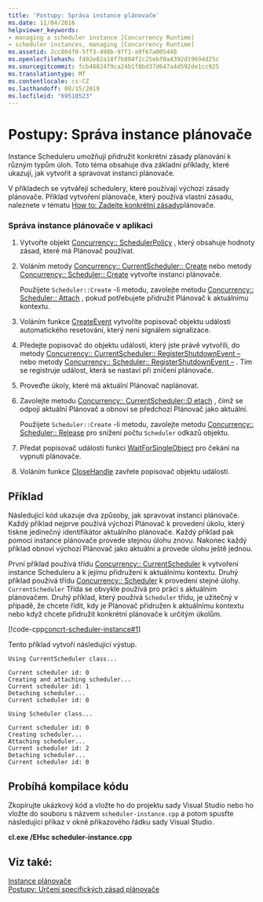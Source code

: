 ```yaml
---
title: 'Postupy: Správa instance plánovače'
ms.date: 11/04/2016
helpviewer_keywords:
- managing a scheduler instance [Concurrency Runtime]
- scheduler instances, managing [Concurrency Runtime]
ms.assetid: 2cc804f0-5ff3-498b-97f1-a9f67a005448
ms.openlocfilehash: f402e82a18f7b804f2c25ebf0a4392d19694d25c
ms.sourcegitcommit: fcb48824f9ca24b1f8bd37d647a4d592de1cc925
ms.translationtype: MT
ms.contentlocale: cs-CZ
ms.lasthandoff: 08/15/2019
ms.locfileid: "69510523"
---
```

# <a name="how-to-manage-a-scheduler-instance"></a>Postupy: Správa instance plánovače

Instance Scheduleru umožňují přidružit konkrétní zásady plánování k různým typům úloh. Toto téma obsahuje dva základní příklady, které ukazují, jak vytvořit a spravovat instanci plánovače.

V příkladech se vytvářejí schedulery, které používají výchozí zásady plánovače. Příklad vytvoření plánovače, který používá vlastní zásadu, naleznete v tématu [How to: Zadejte konkrétní zásady](../../parallel/concrt/how-to-specify-specific-scheduler-policies.md)plánovače.

### <a name="to-manage-a-scheduler-instance-in-your-application"></a>Správa instance plánovače v aplikaci

1. Vytvořte objekt [Concurrency:: SchedulerPolicy](../../parallel/concrt/reference/schedulerpolicy-class.md) , který obsahuje hodnoty zásad, které má Plánovač používat.

1. Voláním metody [Concurrency:: CurrentScheduler:: Create](reference/currentscheduler-class.md#create) nebo metody [Concurrency:: Scheduler:: Create](reference/scheduler-class.md#create) vytvořte instanci plánovače.

   Použijete `Scheduler::Create` -li metodu, zavolejte metodu [Concurrency:: Scheduler:: Attach](reference/scheduler-class.md#attach) , pokud potřebujete přidružit Plánovač k aktuálnímu kontextu.

1. Voláním funkce [CreateEvent](/windows/win32/api/synchapi/nf-synchapi-createeventw) vytvoříte popisovač objektu události automatického resetování, který není signálem signalizace.

1. Předejte popisovač do objektu události, který jste právě vytvořili, do metody [Concurrency:: CurrentScheduler:: RegisterShutdownEvent –](reference/currentscheduler-class.md#registershutdownevent) nebo metody [Concurrency:: Scheduler:: RegisterShutdownEvent –](reference/scheduler-class.md#registershutdownevent) . Tím se registruje událost, která se nastaví při zničení plánovače.

1. Proveďte úkoly, které má aktuální Plánovač naplánovat.

1. Zavolejte metodu [Concurrency:: CurrentScheduler::D etach](reference/currentscheduler-class.md#detach) , čímž se odpojí aktuální Plánovač a obnoví se předchozí Plánovač jako aktuální.

   Použijete `Scheduler::Create` -li metodu, zavolejte metodu [Concurrency:: Scheduler:: Release](reference/scheduler-class.md#release) pro snížení počtu `Scheduler` odkazů objektu.

1. Předat popisovač události funkci [WaitForSingleObject](/windows/win32/api/synchapi/nf-synchapi-waitforsingleobject) pro čekání na vypnutí plánovače.

1. Voláním funkce [CloseHandle](/windows/win32/api/handleapi/nf-handleapi-closehandle) zavřete popisovač objektu události.

## <a name="example"></a>Příklad

Následující kód ukazuje dva způsoby, jak spravovat instanci plánovače. Každý příklad nejprve používá výchozí Plánovač k provedení úkolu, který tiskne jedinečný identifikátor aktuálního plánovače. Každý příklad pak pomocí instance plánovače provede stejnou úlohu znovu. Nakonec každý příklad obnoví výchozí Plánovač jako aktuální a provede úlohu ještě jednou.

První příklad používá třídu [Concurrency:: CurrentScheduler](../../parallel/concrt/reference/currentscheduler-class.md) k vytvoření instance Scheduleru a k jejímu přidružení k aktuálnímu kontextu. Druhý příklad používá třídu [Concurrency:: Scheduler](../../parallel/concrt/reference/scheduler-class.md) k provedení stejné úlohy. `CurrentScheduler` Třída se obvykle používá pro práci s aktuálním plánovačem. Druhý příklad, který používá `Scheduler` třídu, je užitečný v případě, že chcete řídit, kdy je Plánovač přidružen k aktuálnímu kontextu nebo když chcete přidružit konkrétní plánovače k určitým úkolům.

[!code-cpp[concrt-scheduler-instance#1](../../parallel/concrt/codesnippet/cpp/how-to-manage-a-scheduler-instance_1.cpp)]

Tento příklad vytvoří následující výstup.

```Output
Using CurrentScheduler class...

Current scheduler id: 0
Creating and attaching scheduler...
Current scheduler id: 1
Detaching scheduler...
Current scheduler id: 0

Using Scheduler class...

Current scheduler id: 0
Creating scheduler...
Attaching scheduler...
Current scheduler id: 2
Detaching scheduler...
Current scheduler id: 0
```

## <a name="compiling-the-code"></a>Probíhá kompilace kódu

Zkopírujte ukázkový kód a vložte ho do projektu sady Visual Studio nebo ho vložte do souboru s názvem `scheduler-instance.cpp` a potom spusťte následující příkaz v okně příkazového řádku sady Visual Studio.

**cl.exe /EHsc scheduler-instance.cpp**

## <a name="see-also"></a>Viz také:

[Instance plánovače](../../parallel/concrt/scheduler-instances.md)<br/>
[Postupy: Určení specifických zásad plánovače](../../parallel/concrt/how-to-specify-specific-scheduler-policies.md)
